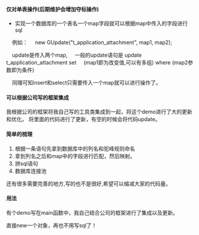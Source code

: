 #### 仅对单表操作(后期维护会增加夺标操作)
- 实现一个数据库的一个表名一个map字段就可以根据map中传入的字段进行sql

&nbsp;&nbsp;&nbsp;&nbsp;例如：
&nbsp;&nbsp;&nbsp;&nbsp;new GUpdate("t_application_attachment", map1, map2);

&nbsp;&nbsp;&nbsp;&nbsp;update是传入两个map,
&nbsp;&nbsp;&nbsp;&nbsp;一般的update语句是 update t_application_attachment set 
&nbsp;&nbsp;&nbsp;&nbsp;(map1即为改变值,可以有多组) where (map2参数即为条件)

&nbsp;&nbsp;&nbsp;&nbsp;同理可知insert和select只需要传入一个map就可以进行操作了。

#### 可以根据公司写的框架集成

我根据公司的框架将我自己写的工具类集成到一起，将这个demo进行了大的更新和优化。
将里面的代码进行了更新，有空的时候会将代码update。

#### 简单的梳理
1. 根据一条语句先拿到数据库中的列名和驼峰规则命名
2. 拿到列名之后和map中的字段进行匹配，然后映射。
3. 拼sql语句
4. 数据库连接池


还有很多需要完善的地方,写的也不是很好,希望可以缩减大家的代码量。

#### 用法
有个demo写在main函数中，我自己结合公司的框架进行了集成以及更新。

直接new一个对象，再也不用写sql了！